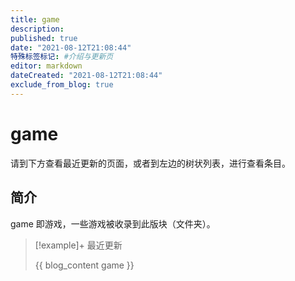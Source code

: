 ```yaml
---
title: game
description:
published: true
date: "2021-08-12T21:08:44"
特殊标签标记: #介绍与更新页
editor: markdown
dateCreated: "2021-08-12T21:08:44"
exclude_from_blog: true
---
```


# game

请到下方查看最近更新的页面，或者到左边的树状列表，进行查看条目。

## 简介

game 即游戏，一些游戏被收录到此版块（文件夹）。

> [!example]+ 最近更新
>
> {{ blog_content game }}
